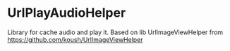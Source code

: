 # UrlPlayAudioHelper
Library for cache audio and play it.
Based on lib UrlImageViewHelper from https://github.com/koush/UrlImageViewHelper
